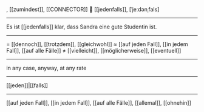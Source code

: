 , [[zumindest]], [[CONNECTOR]]
🔗 [[jedenfalls]], [ˈjeːdənˌfals]

---
Es ist [[jedenfalls]] klar, dass Sandra eine gute Studentin ist.


---
= [[dennoch]], [[trotzdem]], [[gleichwohl]]
≈ [[auf jeden Fall]], [[in jedem Fall]], [[auf alle Fälle]]
≠ [[vielleicht]], [[möglicherweise]], [[eventuell]]

---
in any case, anyway, at any rate

---
[[jeden]]|[[falls]]

---
[[auf jeden Fall]], [[in jedem Fall]], [[auf alle Fälle]], [[allemal]], [[ohnehin]]